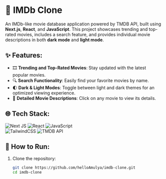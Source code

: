 # 🎥 IMDb Clone  

An IMDb-like movie database application powered by TMDB API, built using **Next.js**, **React**, and **JavaScript**. This project showcases trending and top-rated movies, includes a search feature, and provides individual movie descriptions in both **dark mode** and **light mode**.  

## ✨ Features:  
- 🎞️ **Trending and Top-Rated Movies**: Stay updated with the latest popular movies.  
- 🔍 **Search Functionality**: Easily find your favorite movies by name.  
- 🌓 **Dark & Light Modes**: Toggle between light and dark themes for an optimized viewing experience.  
- 📄 **Detailed Movie Descriptions**: Click on any movie to view its details.  

## 🌐 Tech Stack:  
![Next JS](https://img.shields.io/badge/Next.js-%23000000.svg?style=plastic&logo=next.js&logoColor=white) ![React](https://img.shields.io/badge/react-%2320232a.svg?style=plastic&logo=react&logoColor=%2361DAFB) ![JavaScript](https://img.shields.io/badge/javascript-%23323330.svg?style=plastic&logo=javascript&logoColor=%23F7DF1E)  
![TailwindCSS](https://img.shields.io/badge/tailwindcss-%2338B2AC.svg?style=plastic&logo=tailwind-css&logoColor=white) ![TMDB API](https://img.shields.io/badge/TMDB-%23006DBA.svg?style=plastic&logo=themoviedatabase&logoColor=white)  

## 🚀 How to Run:  
1. Clone the repository:  
   ```bash  
   git clone https://github.com/helloAmulya/imdb-clone.git  
   cd imdb-clone  

